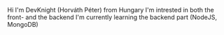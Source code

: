 Hi I'm DevKnight (Horváth Péter) from Hungary
I'm intrested in both the front- and the backend
I'm currently learning the backend part (NodeJS, MongoDB)

